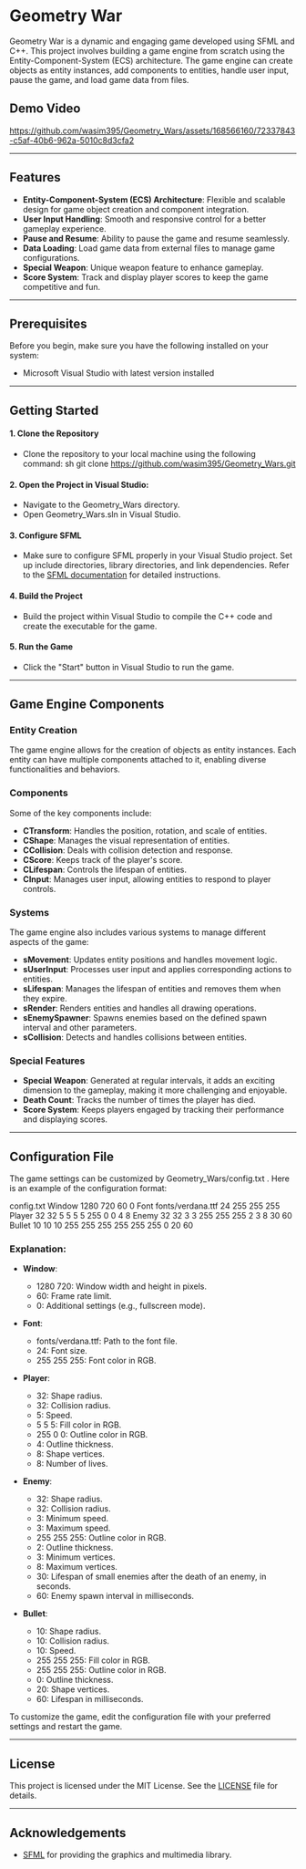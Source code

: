 # Geometry War

Geometry War is a dynamic and engaging game developed using SFML and C++. This project involves building a game engine from scratch using the Entity-Component-System (ECS) architecture. The game engine can create objects as entity instances, add components to entities, handle user input, pause the game, and load game data from files.



## Demo Video
https://github.com/wasim395/Geometry_Wars/assets/168566160/72337843-c5af-40b6-962a-5010c8d3cfa2

---

## Features

- **Entity-Component-System (ECS) Architecture**: Flexible and scalable design for game object creation and component integration.
- **User Input Handling**: Smooth and responsive control for a better gameplay experience.
- **Pause and Resume**: Ability to pause the game and resume seamlessly.
- **Data Loading**: Load game data from external files to manage game configurations.
- **Special Weapon**: Unique weapon feature to enhance gameplay.
- **Score System**: Track and display player scores to keep the game competitive and fun.

---

## Prerequisites

Before you begin, make sure you have the following installed on your system:

- Microsoft Visual Studio with latest version installed

---

## Getting Started

#### 1. Clone the Repository

- Clone the repository to your local machine using the following command:
sh
   git clone https://github.com/wasim395/Geometry_Wars.git


#### 2. Open the Project in Visual Studio:
- Navigate to the Geometry_Wars directory.
- Open Geometry_Wars.sln in Visual Studio.

#### 3. Configure SFML
- Make sure to configure SFML properly in your Visual Studio project. Set up include directories, library directories, and link dependencies. Refer to the [SFML documentation](https://www.sfml-dev.org/tutorials/2.6/start-vc.php) for detailed instructions.

#### 4. Build the Project
- Build the project within Visual Studio to compile the C++ code and create the executable for the game.

#### 5. Run the Game
- Click the "Start" button in Visual Studio to run the game.

---

## Game Engine Components

### Entity Creation

The game engine allows for the creation of objects as entity instances. Each entity can have multiple components attached to it, enabling diverse functionalities and behaviors.

### Components

Some of the key components include:

- **CTransform**: Handles the position, rotation, and scale of entities.
- **CShape**: Manages the visual representation of entities.
- **CCollision**: Deals with collision detection and response.
- **CScore**: Keeps track of the player's score.
- **CLifespan**: Controls the lifespan of entities.
- **CInput**: Manages user input, allowing entities to respond to player controls.

### Systems

The game engine also includes various systems to manage different aspects of the game:

- **sMovement**: Updates entity positions and handles movement logic.
- **sUserInput**: Processes user input and applies corresponding actions to entities.
- **sLifespan**: Manages the lifespan of entities and removes them when they expire.
- **sRender**: Renders entities and handles all drawing operations.
- **sEnemySpawner**: Spawns enemies based on the defined spawn interval and other parameters.
- **sCollision**: Detects and handles collisions between entities.

### Special Features

- **Special Weapon**: Generated at regular intervals, it adds an exciting dimension to the gameplay, making it more challenging and enjoyable.
- **Death Count**: Tracks the number of times the player has died.
- **Score System**: Keeps players engaged by tracking their performance and displaying scores.

---                                                                                                                                           

## Configuration File

The game settings can be customized by Geometry_Wars/config.txt . Here is an example of the configuration format:

config.txt
Window 1280 720 60 0
Font fonts/verdana.ttf 24 255 255 255
Player 32 32 5 5 5 5 255 0 0 4 8
Enemy 32 32 3 3 255 255 255 2 3 8 30 60
Bullet 10 10 10 255 255 255 255 255 255 0 20 60


### Explanation:

- **Window**: 
  - 1280 720: Window width and height in pixels.
  - 60: Frame rate limit.
  - 0: Additional settings (e.g., fullscreen mode).

- **Font**: 
  - fonts/verdana.ttf: Path to the font file.
  - 24: Font size.
  - 255 255 255: Font color in RGB.

- **Player**: 
  - 32: Shape radius.
  - 32: Collision radius.
  - 5: Speed.
  - 5 5 5: Fill color in RGB.
  - 255 0 0: Outline color in RGB.
  - 4: Outline thickness.
  - 8: Shape vertices.
  - 8: Number of lives.

- **Enemy**: 
  - 32: Shape radius.
  - 32: Collision radius.
  - 3: Minimum speed.
  - 3: Maximum speed.
  - 255 255 255: Outline color in RGB.
  - 2: Outline thickness.
  - 3: Minimum vertices.
  - 8: Maximum vertices.
  - 30: Lifespan of small enemies after the death of an enemy, in seconds.
  - 60: Enemy spawn interval in milliseconds.

- **Bullet**: 
  - 10: Shape radius.
  - 10: Collision radius.
  - 10: Speed.
  - 255 255 255: Fill color in RGB.
  - 255 255 255: Outline color in RGB.
  - 0: Outline thickness.
  - 20: Shape vertices.
  - 60: Lifespan in milliseconds.

To customize the game, edit the configuration file with your preferred settings and restart the game.

---

## License

This project is licensed under the MIT License. See the [LICENSE](LICENSE) file for details.

---

## Acknowledgements

- [SFML](https://www.sfml-dev.org/) for providing the graphics and multimedia library.
